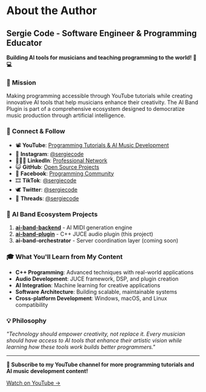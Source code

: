 # About the Author

## Sergie Code - Software Engineer & Programming Educator

**Building AI tools for musicians and teaching programming to the world! 🎵💻**

### 🎯 Mission
Making programming accessible through YouTube tutorials while creating innovative AI tools that help musicians enhance their creativity. The AI Band Plugin is part of a comprehensive ecosystem designed to democratize music production through artificial intelligence.

### 🔗 Connect & Follow

- 📽️ **YouTube**: [Programming Tutorials & AI Music Development](https://www.youtube.com/@SergieCode)
- 📸 **Instagram**: [@sergiecode](https://www.instagram.com/sergiecode)
- 🧑🏼‍💻 **LinkedIn**: [Professional Network](https://www.linkedin.com/in/sergiecode/)
- 😺 **GitHub**: [Open Source Projects](https://github.com/sergiecode)
- 👤 **Facebook**: [Programming Community](https://www.facebook.com/sergiecodeok)
- 🎞️ **TikTok**: [@sergiecode](https://www.tiktok.com/@sergiecode)
- 🕊️ **Twitter**: [@sergiecode](https://twitter.com/sergiecode)
- 🧵 **Threads**: [@sergiecode](https://www.threads.net/@sergiecode)

### 🎵 AI Band Ecosystem Projects

1. **[ai-band-backend](https://github.com/sergiecode/ai-band-backend)** - AI MIDI generation engine
2. **[ai-band-plugin](https://github.com/sergiecode/ai-band-plugin)** - C++ JUCE audio plugin (this project)
3. **ai-band-orchestrator** - Server coordination layer (coming soon)

### 🎓 What You'll Learn from My Content

- **C++ Programming**: Advanced techniques with real-world applications
- **Audio Development**: JUCE framework, DSP, and plugin creation
- **AI Integration**: Machine learning for creative applications
- **Software Architecture**: Building scalable, maintainable systems
- **Cross-platform Development**: Windows, macOS, and Linux compatibility

### 💡 Philosophy

*"Technology should empower creativity, not replace it. Every musician should have access to AI tools that enhance their artistic vision while learning how these tools work builds better programmers."*

---

**🚀 Subscribe to my YouTube channel for more programming tutorials and AI music development content!**

[Watch on YouTube →](https://www.youtube.com/@SergieCode)
